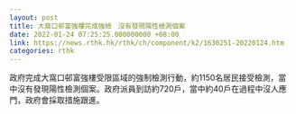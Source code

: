 ```yaml
---
layout: post
title: 大窩口邨富強樓完成強檢　沒有發現陽性檢測個案
date: 2022-01-24 07:25:25.000000000 +08:00
link: https://news.rthk.hk/rthk/ch/component/k2/1630251-20220124.htm
categories: rthk
---
```


政府完成大窩口邨富強樓受限區域的強制檢測行動，約1150名居民接受檢測，當中沒有發現陽性檢測個案。政府派員到訪約720戶，當中約40戶在過程中沒人應門，政府會採取措施跟進。
